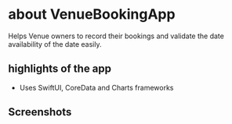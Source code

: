 # about VenueBookingApp
Helps Venue owners to record their bookings and validate the date availability of the date easily.

## highlights of the app
- Uses SwiftUI, CoreData and Charts frameworks

## Screenshots

